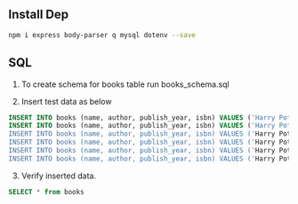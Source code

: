 ## Install Dep

```bash
npm i express body-parser q mysql dotenv --save
```

## SQL

1. To create schema for books table run books_schema.sql

2. Insert test data as below 

```sql
INSERT INTO books (name, author, publish_year, isbn) VALUES ('Harry Potter and the Prisoner of Azkaban', 'JK Rowling', 1996, 9780439655484) 
INSERT INTO books (name, author, publish_year, isbn) VALUES ('Harry Potter and the Philosopher\'s Stone', 'JK Rowling', 1997, 9780439554930) 
INSERT INTO books (name, author, publish_year, isbn) VALUES ('Harry Potter and the Goblet of Fire', 'JK Rowling', 1996, 9780439655485); 
INSERT INTO books (name, author, publish_year, isbn) VALUES ('Harry Potter and the Goblet of Fire 2', 'JK Rowling', 1996, 9780439655486); 
INSERT INTO books (name, author, publish_year, isbn) VALUES ('Harry Potter and the Goblet of Fire3', 'JK Rowling', 1996, 9780439655487);
INSERT INTO books (name, author, publish_year, isbn) VALUES ('Harry Potter and the Goblet of Fire4', 'JK Rowling', 1996, 9780439655488);
```

3. Verify inserted data.

```sql
SELECT * from books
```